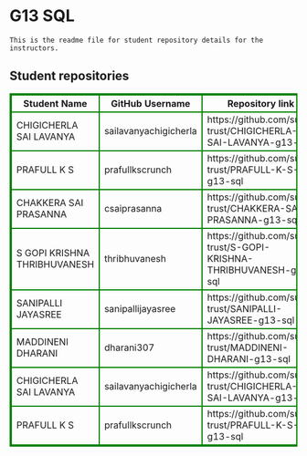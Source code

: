 # G13 SQL
    This is the readme file for student repository details for the instructors.
## Student repositories 
<table style="border : 2px solid green; width:100%;">
<tr >
<th style="border : 2px solid green;">Student Name</th>
<th style="border : 2px solid green;">GitHub Username</th>
<th style="border : 2px solid green;">Repository link</th>
</tr>
<tr style="border : 2px solid green;">
<td style="border : 2px solid green;">CHIGICHERLA SAI LAVANYA</td> 

<td style="border : 2px solid green;">sailavanyachigicherla</td> 

<td style="border : 2px solid green;">https://github.com/sure-trust/CHIGICHERLA-SAI-LAVANYA-g13-sql</td> 
</tr>

<tr style="border : 2px solid green;">
<td style="border : 2px solid green;">PRAFULL K S</td> 

<td style="border : 2px solid green;">prafullkscrunch</td> 

<td style="border : 2px solid green;">https://github.com/sure-trust/PRAFULL-K-S-g13-sql</td> 
</tr>

<tr style="border : 2px solid green;">
<td style="border : 2px solid green;">CHAKKERA SAI PRASANNA</td> 

<td style="border : 2px solid green;">csaiprasanna</td> 

<td style="border : 2px solid green;">https://github.com/sure-trust/CHAKKERA-SAI-PRASANNA-g13-sql</td> 
</tr>

<tr style="border : 2px solid green;">
<td style="border : 2px solid green;">S GOPI KRISHNA THRIBHUVANESH</td> 

<td style="border : 2px solid green;">thribhuvanesh</td> 

<td style="border : 2px solid green;">https://github.com/sure-trust/S-GOPI-KRISHNA-THRIBHUVANESH-g13-sql</td> 
</tr>

<tr style="border : 2px solid green;">
<td style="border : 2px solid green;">SANIPALLI JAYASREE</td> 

<td style="border : 2px solid green;">sanipallijayasree</td> 

<td style="border : 2px solid green;">https://github.com/sure-trust/SANIPALLI-JAYASREE-g13-sql</td> 
</tr>

<tr style="border : 2px solid green;">
<td style="border : 2px solid green;">MADDINENI DHARANI</td> 

<td style="border : 2px solid green;">dharani307</td> 

<td style="border : 2px solid green;">https://github.com/sure-trust/MADDINENI-DHARANI-g13-sql</td> 
</tr>

<tr style="border : 2px solid green;">
<td style="border : 2px solid green;">CHIGICHERLA SAI LAVANYA</td> 

<td style="border : 2px solid green;">sailavanyachigicherla</td> 

<td style="border : 2px solid green;">https://github.com/sure-trust/CHIGICHERLA-SAI-LAVANYA-g13-sql</td> 
</tr>

<tr style="border : 2px solid green;">
<td style="border : 2px solid green;">PRAFULL K S</td> 

<td style="border : 2px solid green;">prafullkscrunch</td> 

<td style="border : 2px solid green;">https://github.com/sure-trust/PRAFULL-K-S-g13-sql</td> 
</tr>
